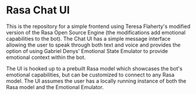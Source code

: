 # Rasa Chat UI

This is the repository for a simple frontend using Teresa Flaherty's modified version of the Rasa Open Source Engine (the modifications add emotional capabilities to the bot). The Chat UI has a simple message interface allowing the user to speak through both text and voice and provides the option of using Gabriel Denys' Emotional State Emulator to provide emotional context within the bot. 

The UI is hooked up to a prebuilt Rasa model which showcases the bot's emotional capabilities, but can be customized to connect to any Rasa model. 
The UI assumes the user has a locally running instance of both the Rasa model and the Emotional Emulator.
